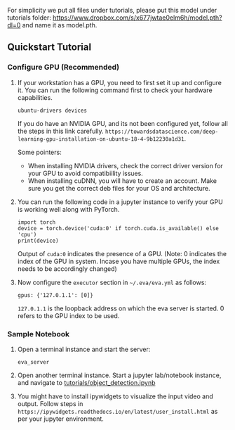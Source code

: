 For simplicity we put all files under tutorials, please put this model under tutorials folder: https://www.dropbox.com/s/x677jwtae0elm6h/model.pth?dl=0
and name it as model.pth.

## Quickstart Tutorial

### Configure GPU (Recommended)

1. If your workstation has a GPU, you need to first set it up and configure it. You can run the following command first to check your hardware capabilities.

    ```
    ubuntu-drivers devices
    ```

    If you do have an NVIDIA GPU, and its not been configured yet, follow all the steps in this link carefully. `https://towardsdatascience.com/deep-learning-gpu-installation-on-ubuntu-18-4-9b12230a1d31`.

    Some pointers:
    - When installing NVIDIA drivers, check the correct driver version for your GPU to avoid compatibiility issues.
    - When installing cuDNN, you will have to create an account. Make sure you get the correct deb files for your OS and architecture.

2. You can run the following code in a jupyter instance to verify your GPU is working well along with PyTorch.

    ```
    import torch
    device = torch.device('cuda:0' if torch.cuda.is_available() else 'cpu')
    print(device)
    ```

    Output of `cuda:0` indicates the presence of a GPU. (Note: 0 indicates the index of the GPU in system. Incase you have multiple GPUs, the index needs to be accordingly changed)

2. Now configure the `executor` section in `~/.eva/eva.yml` as follows:

    ```
    gpus: {'127.0.1.1': [0]}
    ```

    `127.0.1.1` is the loopback address on which the eva server is started. 0 refers to the GPU index to be used.

### Sample Notebook

1. Open a terminal instance and start the server:
    ```
    eva_server
    ```

2. Open another terminal instance. Start a jupyter lab/notebook instance, and navigate to [tutorials/object_detection.ipynb](tutorials/object_detection.ipynb)

3. You might have to install ipywidgets to visualize the input video and output. Follow steps in `https://ipywidgets.readthedocs.io/en/latest/user_install.html` as per your jupyter environment.
